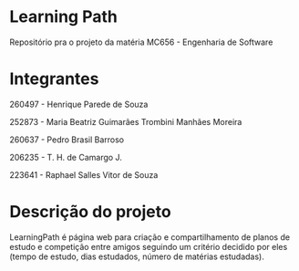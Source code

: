 # Learning Path
Repositório pra o projeto da matéria MC656 - Engenharia de Software

# Integrantes
260497 - Henrique Parede de Souza

252873 - Maria Beatriz Guimarães Trombini Manhães Moreira 

260637 - Pedro Brasil Barroso

206235 - T. H. de Camargo J.

223641 - Raphael Salles Vitor de Souza

# Descrição do projeto
LearningPath é página web para criação e compartilhamento de planos de estudo e competição entre amigos seguindo um critério decidido por eles (tempo de estudo, dias estudados, número de matérias estudadas).